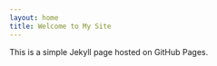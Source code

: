 ```yaml
---
layout: home
title: Welcome to My Site
---
```

This is a simple Jekyll page hosted on GitHub Pages.

